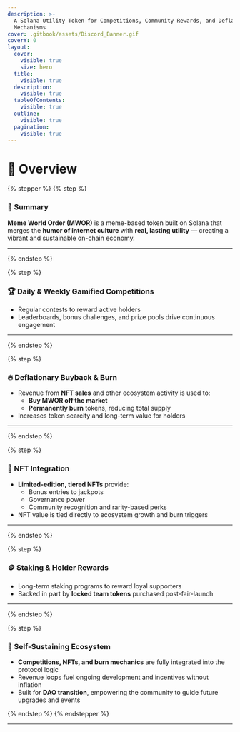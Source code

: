 ```yaml
---
description: >-
  A Solana Utility Token for Competitions, Community Rewards, and Deflationary
  Mechanisms
cover: .gitbook/assets/Discord_Banner.gif
coverY: 0
layout:
  cover:
    visible: true
    size: hero
  title:
    visible: true
  description:
    visible: true
  tableOfContents:
    visible: true
  outline:
    visible: true
  pagination:
    visible: true
---
```


# 👋 Overview

{% stepper %}
{% step %}
### 📌 Summary

**Meme World Order (MWOR)** is a meme-based token built on Solana that merges the **humor of internet culture** with **real, lasting utility** — creating a vibrant and sustainable on-chain economy.

***
{% endstep %}

{% step %}
### 🏆 Daily & Weekly Gamified Competitions

* Regular contests to reward active holders
* Leaderboards, bonus challenges, and prize pools drive continuous engagement

***
{% endstep %}

{% step %}
### 🔥 Deflationary Buyback & Burn

* Revenue from **NFT sales** and other ecosystem activity is used to:
  * **Buy MWOR off the market**
  * **Permanently burn** tokens, reducing total supply
* Increases token scarcity and long-term value for holders

***
{% endstep %}

{% step %}
### 🎨 NFT Integration

* **Limited-edition, tiered NFTs** provide:
  * Bonus entries to jackpots
  * Governance power
  * Community recognition and rarity-based perks
* NFT value is tied directly to ecosystem growth and burn triggers

***
{% endstep %}

{% step %}
### 🪙 Staking & Holder Rewards

* Long-term staking programs to reward loyal supporters
* Backed in part by **locked team tokens** purchased post-fair-launch

***
{% endstep %}

{% step %}
### 🔁 Self-Sustaining Ecosystem

* **Competitions, NFTs, and burn mechanics** are fully integrated into the protocol logic
* Revenue loops fuel ongoing development and incentives without inflation
* Built for **DAO transition**, empowering the community to guide future upgrades and events


{% endstep %}
{% endstepper %}

***

